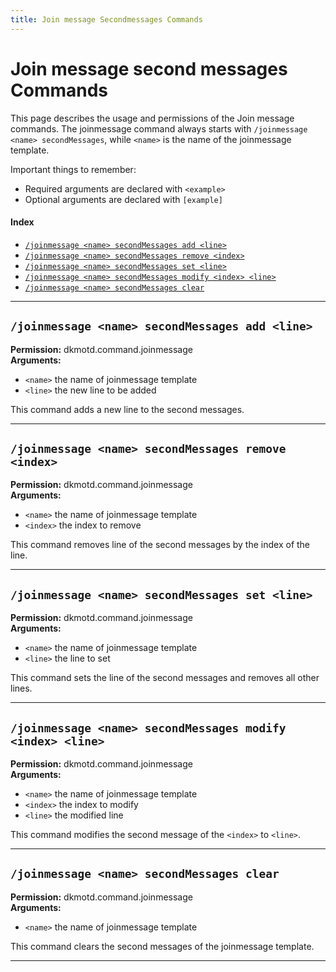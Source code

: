 ```yaml
---
title: Join message Secondmessages Commands
---
```


# Join message second messages Commands

This page describes the usage and permissions of the Join message commands. The joinmessage command always
starts with `/joinmessage <name> secondMessages`, while `<name>` is the name of the joinmessage template.

Important things to remember:

* Required arguments are declared with ```<example>```
* Optional arguments are declared with ```[example]```

#### Index

* [```/joinmessage <name> secondMessages add <line>```](#joinmessage-name-secondmessages-add-line)
* [```/joinmessage <name> secondMessages remove <index>```](#joinmessage-name-secondmessages-remove-index)
* [```/joinmessage <name> secondMessages set <line>```](#joinmessage-name-secondmessages-set-line)
* [```/joinmessage <name> secondMessages modify <index> <line>```](#joinmessage-name-secondmessages-modify-index-line)
* [```/joinmessage <name> secondMessages clear```](#joinmessage-name-secondmessages-clear)
***

## **```/joinmessage <name> secondMessages add <line>```**

**Permission:** dkmotd.command.joinmessage<br />
**Arguments:**

* `<name>` the name of joinmessage template
* `<line>` the new line to be added

This command adds a new line to the second messages.

***

## **```/joinmessage <name> secondMessages remove <index>```**

**Permission:** dkmotd.command.joinmessage<br />
**Arguments:**

* `<name>` the name of joinmessage template
* `<index>` the index to remove

This command removes line of the second messages by the index of the line.

***

## **```/joinmessage <name> secondMessages set <line>```**

**Permission:** dkmotd.command.joinmessage<br />
**Arguments:**

* `<name>` the name of joinmessage template
* `<line>` the line to set

This command sets the line of the second messages and removes all other lines.

***

## **```/joinmessage <name> secondMessages modify <index> <line>```**

**Permission:** dkmotd.command.joinmessage<br />
**Arguments:**

* `<name>` the name of joinmessage template
* ``<index>`` the index to modify
* `<line>` the modified line

This command modifies the second message of the ``<index>`` to `<line>`.

***

## **```/joinmessage <name> secondMessages clear```**

**Permission:** dkmotd.command.joinmessage<br />
**Arguments:**

* `<name>` the name of joinmessage template

This command clears the second messages of the joinmessage template.

***